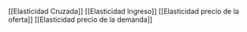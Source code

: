 [[Elasticidad Cruzada]]
[[Elasticidad Ingreso]]
[[Elasticidad precio de la oferta]]
[[Elasticidad precio de la demanda]]
